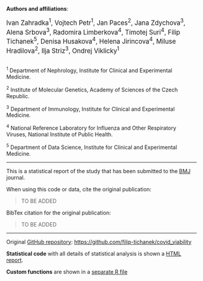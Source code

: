 **Authors and affiliations**:

<div style="font-size: larger;">
Ivan Zahradka<sup>1</sup>, Vojtech Petr<sup>1</sup>, Jan Paces<sup>2</sup>, Jana Zdychova<sup>3</sup>, Alena Srbova<sup>3</sup>, Radomira Limberkova<sup>4</sup>, Timotej Suri<sup>4</sup>, Filip Tichanek<sup>5</sup>, Denisa Husakova<sup>4</sup>, Helena Jirincova<sup>4</sup>, Miluse Hradilova<sup>2</sup>, Ilja Striz<sup>3</sup>, Ondrej Viklicky<sup>1</sup>
</div>

<br>

<sup>1</sup> Department of Nephrology, Institute for Clinical and Experimental Medicine.

<sup>2</sup> Institute of Molecular Genetics, Academy of Sciences of the Czech Republic.

<sup>3</sup> Department of Immunology, Institute for Clinical and Experimental Medicine.

<sup>4</sup> National Reference Laboratory for Influenza and Other Respiratory Viruses, National Institute of Public Health.

<sup>5</sup> Department of Data Science, Institute for Clinical and Experimental Medicine.

---------------------------------------------------------------------------------------------------

This is a statistical report of the study that has been submitted to the [BMJ](https://www.bmj.com/) journal.

When using this code or data, cite the original publication:

> TO BE ADDED

BibTex citation for the original publication:

> TO BE ADDED

---------------------------------------------------------------------------------------------------

Original [GitHub repository](https://github.com/filip-tichanek/covid_viability): https://github.com/filip-tichanek/covid_viability

**Statistical code** with all details of statistical analysis is shown a [HTML report](https://filip-tichanek.github.io/covid_viability/).

 **Custom functions** are shown in a [separate R file](https://github.com/filip-tichanek/covid_viability/blob/main/functions.R)



